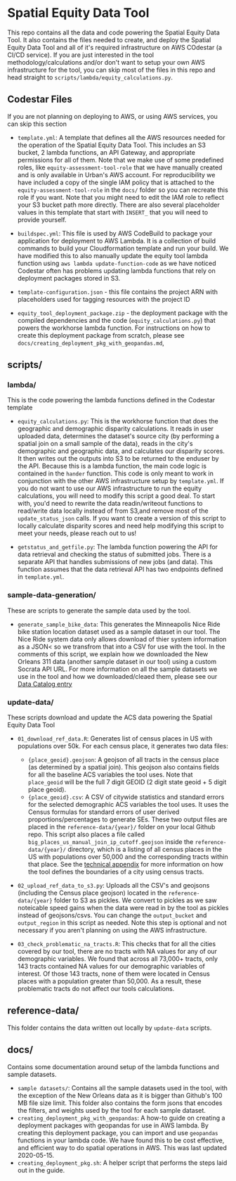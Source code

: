# Spatial Equity Data Tool

This repo contains all the data and code powering the Spatial Equity Data Tool.
It also contains the files needed to create, and deploy the
Spatial Equity Data Tool and all of it's required infrastructure on AWS COdestar
(a CI/CD service). If you are just interested in the tool
methodology/calculations and/or don't want to setup your own AWS infrastructure
for the tool, you can skip most of the files in this repo and head straight to
`scripts/lambda/equity_calculations.py`.


## Codestar Files
If you are not planning on deploying to AWS, or using AWS services, you can skip
this section

  - `template.yml`: A template that defines all the AWS resources needed for the
  operation of the Spatial Equity Data Tool. This includes an S3 bucket, 2 lambda
  functions, an API Gateway, and appropriate permissions for all of them. Note
  that we make use of some predefined roles, like `equity-assessment-tool-role`
  that we have manually created and is only available in Urban's AWS account. For
  reproducibility we have included a copy of the single IAM policy that is
  attached to the `equity-assessment-tool-role` in the `docs/` folder so you can
  recreate this role if you want. Note that you might need to edit the IAM role to
    reflect your S3 bucket path more directly. There are also several
    placeholder values in this template that start with `INSERT_` that you will
    need to provide yourself.

  - `buildspec.yml`: This file is used by AWS CodeBuild to package your
  application for deployment to AWS Lambda. It is a collection of build
  commands to build your Cloudformation template and run your build. We have
  modified this to also manually update the equity tool lambda function using
  `aws lambda update-function-code` as we have noticed Codestar often has
  problems updating lambda functions that rely on deployment packages stored
  in S3.

  - `template-configuration.json` - this file contains the project ARN with
  placeholders used for tagging resources with the project ID

  - `equity_tool_deployment_package.zip` - the deployment package with the
  compiled dependencies and the code (`equity_calculations.py`) that powers
  the workhorse lambda function. For instructions on how to create this
  deployment package from scratch, please see
  `docs/creating_deployment_pkg_with_geopandas.md`, 


## scripts/

### lambda/
This is the code powering the lambda functions defined in the Codestar template

  - `equity_calculations.py`: This is the workhorse function that does the
  geographic and demographic disparity calculations. It reads in user uploaded data,
  determines the dataset's source city (by performing a spatial join on a small
  sample of the data), reads in the city's demographic and geographic data, and
  calculates our disparity scores. It then writes out the outputs into S3 to be
  returned to the enduser by the API. Because this is a lambda function, the main
  code logic is contained in the `hander` function. This code is only meant to
  work in conjunction with the other AWS infrastructure setup by `template.yml`.
  If you do not want to use our AWS infrastructure to run the equity calculations,
  you will need to modify this script a good deal. To start with, you'd need to rewrite
  the data readin/writeout functions to read/write data locally instead of from
  S3,and remove most of the `update_status_json` calls. If you want to create a
  version of this script to locally calculate disparity scores and need help
  modifying this script to meet your needs, please reach out to us!


  - `getstatus_and_getfile.py`: The lambda function powering the API for data
  retrieval and checking the status of submitted jobs. There is a separate API
  that handles submissions of new jobs (and data). This function assumes that the
  data retrieval API has two endpoints defined in `template.yml`. 



### sample-data-generation/
These are scripts to generate the sample data used by the tool.

  - `generate_sample_bike_data`: This generates the Minneapolis Nice Ride bike
  station location dataset used as a sample dataset in our tool. The Nice Ride
  system data only allows download of thier system information as a JSON< so we
  transfrom that into a CSV for use with the tool. In the comments of this script,
  we explain how we downloaded the New Orleans 311 data (another sample
  dataset in our tool) using a custom Socrata API URL. For more information on all
  the sample datasets we use in the tool and how we downloaded/cleaed them, please
  see our [Data Catalog
  entry](https://datacatalog.urban.org/dataset/spatial-equity-data-tool-sample-datasets)


### update-data/

These scripts download and update the ACS data powering the Spatial Equity Data
Tool

  - `01_download_ref_data.R`: Generates list of census places in US with
  populations over 50k. For each census place, it generates two data files:
    - `{place_geoid}.geojson`: A geojson of all tracts in the census place (as
      determined by a spatial join). This geojson also contains fields for all
      the baseline ACS variables the tool uses. Note that `place_geoid` will
      be the full 7 digit GEOID (2 digit state geoid + 5 digit place geoid).
    - `{place_geoid}.csv`: A CSV of citywide statistics and standard errors for
      the selected demographic ACS variables the tool uses. It uses the Census
      formulas for standard errors of user derived proportions/percentages to
      generate SEs.
  These two output files are placed in the `reference-data/{year}/` folder
  on your local Github repo. This script also places a file called
  `big_places_us_manual_join_ip_cutoff.geojson` inside the `reference-data/{year}/`
  directory, which is a listing of all census places in the US with
      populations over 50,000 and the corresponding tracts within that place.
      See the [technical appendix](https://apps.urban.org/features/equity-data-tool/spatial_equity_technical_appendix.pdf)
      for more information on how the tool defines the boundaries of a city
      using census tracts.

  - `02_upload_ref_data_to_s3.py`: Uploads all the CSV's and geojsons (including
    the Census place geojson) located in the `reference-data/{year}` folder to
    S3 as pickles. We convert to pickles as we saw noteicable speed gains when
    the data were read in by the tool as pickles instead of geojsons/csvs. You
    can change the `output_bucket` and `output_region` in this script as needed.
    Note this step is optional and not necessary if you aren't planning on using
    the AWS infrastructure.

  - `03_check_problematic_na_tracts.R`: This checks that for all the cities covered by
  our tool, there are no tracts with NA values for any of our demographic
  variables. We found that across all 73,000+ tracts, only 143 tracts contained NA
  values for our demographic variables of interest. Of those 143 tracts, none of
  them were located in Census places with a population greater than 50,000. As a
  result, these problematic tracts do not affect our tools calculations.


## reference-data/
This folder contains the data written out locally by `update-data` scripts.

## docs/
Contains some documentation around setup of the lambda functions and sample
datasets.

  - `sample datasets/`: Contains all the sample datasets used in the tool, with
    the exception of the New Orleans data as it is bigger than Github's 100 MB
    file size limit. This folder also contains the form jsons that encodes the
    filters, and weights used by the tool for each sample dataset.
  - `creating_deployment_pkg_with_geopandas`: A how-to guide on creating a
    deployment packages with geopandas for use in AWS lambda. By creating this
    deployment package, you can import and use `geopandas` functions in your
    lambda code. We have found this to be cost effective, and efficient way to
    do spatial operations in AWS. This was last updated 2020-05-15.
  - `creating_deployment_pkg.sh`: A helper script that performs the steps laid
    out in the guide.



